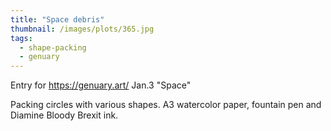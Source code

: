 ```yaml
---
title: "Space debris"
thumbnail: /images/plots/365.jpg
tags:
  - shape-packing
  - genuary
---
```


Entry for https://genuary.art/ Jan.3 "Space"

Packing circles with various shapes. A3 watercolor paper, fountain pen and Diamine Bloody Brexit ink.
